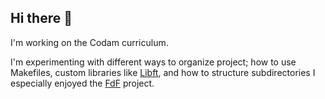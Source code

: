 ## Hi there 👋

I'm working on the Codam curriculum.

I'm experimenting with different ways to organize project; how to use Makefiles, custom libraries like <a target="_blank" href="https://github.com/SimonvH03/libft_utd.git">Libft</a>, and how to structure subdirectories
I especially enjoyed the <a target="_blank" href="https://github.com/SimonvH03/fdf.git">FdF</a> project.
<!--
**SimonvH03/SimonvH03** is a ✨ _special_ ✨ repository because its `README.md` (this file) appears on your GitHub profile.

Here are some ideas to get you started:

- 🔭 I’m currently working on ...
- 🌱 I’m currently learning ...
- 👯 I’m looking to collaborate on ...
- 🤔 I’m looking for help with ...
- 💬 Ask me about ...
- 📫 How to reach me: ...
- 😄 Pronouns: ...
- ⚡ Fun fact: ...
-->
